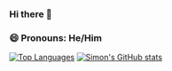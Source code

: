 ### Hi there 👋
### 😄  Pronouns: He/Him

[![Top Languages](https://github-readme-stats.vercel.app/api/top-langs/?username=sgao1202)](https://github.com/anuraghazra/github-readme-stats)
[![Simon's GitHub stats](https://github-readme-stats.vercel.app/api?username=sgao1202)](https://github.com/anuraghazra/github-readme-stats)
<!--
**sgao1202/sgao1202** is a ✨ _special_ ✨ repository because its `README.md` (this file) appears on your GitHub profile.

Here are some ideas to get you started:

- 🔭 I’m currently working on ...
- 🌱 I’m currently learning ...
- 👯 I’m looking to collaborate on ...
- 🤔 I’m looking for help with ...
- 💬 Ask me about ...
- 📫 How to reach me: ...
- 😄 Pronouns: ...
- ⚡ Fun fact: ...
-->
